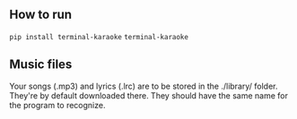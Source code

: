 ## How to run

` pip install terminal-karaoke `
` terminal-karaoke `

## Music files
Your songs (.mp3) and lyrics (.lrc) are to be stored in the ./library/ folder. They're by default downloaded there. 
They should have the same name for the program to recognize. 